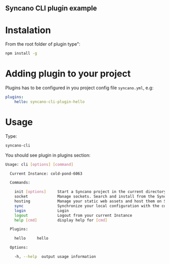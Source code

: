 ## Syncano CLI plugin example

# Instalation

From the root folder of plugin type":

```sh
npm install -g
```

# Adding plugin to your project

Plugins has to be configured in you project config file `syncano.yml`, e.g:

```yaml
plugins:
    hello: syncano-cli-plugin-hello
```

# Usage

Type:
```sh
syncano-cli
```

You should see plugin in plugins section:
```sh
Usage: cli [options] [command]

  Current Instance: cold-pond-6063

  Commands:

    init [options]     Start a Syncano project in the current directory.
    socket             Manage sockets. Search and install from the Syncano Sockets Registry
    hosting            Manage your static web assets and host them on Syncano
    sync               Synchronize your local configuration with the connected Instance
    login              Login
    logout             Logout from your current Instance
    help [cmd]         display help for [cmd]

  Plugins:

    hello     hello

  Options:

    -h, --help  output usage information
```
